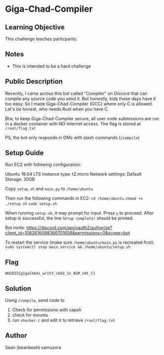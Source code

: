# Giga-Chad-Compiler

## Learning Objective

This challenge teaches particpants:

## Notes

- This is intended to be a hard challenge

## Public Description

Recently, I came across this bot called "Compiler" on Discord that can compile any source code you send it.
But honestly, kids these days have it too easy. So I made Giga-Chad-Compiler (GCC) where only C is allowed. 
Let's be honest, who needs Rust when you have C. 

Btw, to keep Giga-Chad-Compiler secure, all user code submissions are run in a docker container with NO Internet access.
The flag is stored at `/root/flag.txt`

PS, the bot only responds in DMs with slash commands (`/compile`)

## Setup Guide

Run EC2 with following configuration:

Ubuntu 18.04 LTS
Instance type: t2.micro
Network settings: Default
Storage: 30GB

Copy `setup.sh` and `main.py` to `/home/ubuntu`

Then run the following commands in EC2:
`cd /home/ubuntu`
`chmod +x ./setup.sh`
`sudo setup.sh`

When running `setup.sh`, it may prompt for input. Press `y` to proceed.
After setup is successful, the line `Setup complete!` should be printed.

Bot invite: <https://discord.com/api/oauth2/authorize?client_id=1082616098366701658&permissions=0&scope=bot>

To restart the service (make sure `/home/ubuntu/main.py` is recreated first):
`sudo systemctl stop main.service && /home/ubuntu/setup.sh`

## Flag

`WH2023{g1gaChAds_wr1t3_c0d3_1n_ASM_n0t_C}`

## Solution

Using `/compile`, send code to 
1. Check for permissions with capsh
2. check for mounts 
3. run `shocker.c` and edit it to retrieve `/root/flag.txt`

## Author
Sean (beanbeah)
samuzora
